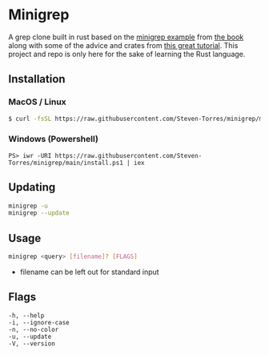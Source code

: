 # Minigrep

A grep clone built in rust based on the [minigrep example](https://doc.rust-lang.org/stable/book/ch12-00-an-io-project.html) from [the book](https://doc.rust-lang.org/stable/book/title-page.html) along with some of the advice and crates from [this great tutorial](https://rust-cli.github.io/book/index.html). This project and repo is only here for the sake of learning the Rust language.

## Installation

### MacOS / Linux

```sh
$ curl -fsSL https://raw.githubusercontent.com/Steven-Torres/minigrep/main/install.sh | sh
```

### Windows (Powershell)

```pwsh
PS> iwr -URI https://raw.githubusercontent.com/Steven-Torres/minigrep/main/install.ps1 | iex
```

## Updating

```sh
minigrep -u
minigrep --update
```

## Usage

```sh
minigrep <query> [filename]? [FLAGS]
```

- filename can be left out for standard input

## Flags

```
-h, --help
-i, --ignore-case
-n, --no-color
-u, --update
-V, --version
```
